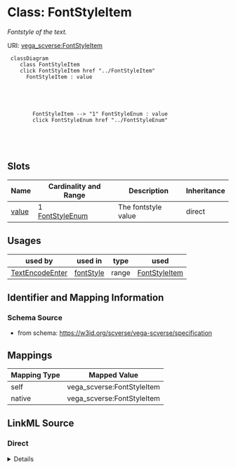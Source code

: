 

# Class: FontStyleItem 


_Fontstyle of the text._





URI: [vega_scverse:FontStyleItem](https://w3id.org/scverse/vega-scverse/FontStyleItem)






```mermaid
 classDiagram
    class FontStyleItem
    click FontStyleItem href "../FontStyleItem"
      FontStyleItem : value
        
          
    
        
        
        FontStyleItem --> "1" FontStyleEnum : value
        click FontStyleEnum href "../FontStyleEnum"
    

        
      
```




<!-- no inheritance hierarchy -->


## Slots

| Name | Cardinality and Range | Description | Inheritance |
| ---  | --- | --- | --- |
| [value](value.md) | 1 <br/> [FontStyleEnum](FontStyleEnum.md) | The fontstyle value | direct |





## Usages

| used by | used in | type | used |
| ---  | --- | --- | --- |
| [TextEncodeEnter](TextEncodeEnter.md) | [fontStyle](fontStyle.md) | range | [FontStyleItem](FontStyleItem.md) |






## Identifier and Mapping Information







### Schema Source


* from schema: https://w3id.org/scverse/vega-scverse/specification




## Mappings

| Mapping Type | Mapped Value |
| ---  | ---  |
| self | vega_scverse:FontStyleItem |
| native | vega_scverse:FontStyleItem |







## LinkML Source

<!-- TODO: investigate https://stackoverflow.com/questions/37606292/how-to-create-tabbed-code-blocks-in-mkdocs-or-sphinx -->

### Direct

<details>
```yaml
name: FontStyleItem
description: Fontstyle of the text.
from_schema: https://w3id.org/scverse/vega-scverse/specification
attributes:
  value:
    name: value
    description: The fontstyle value.
    from_schema: https://w3id.org/scverse/vega-scverse/marks
    domain_of:
    - PositionItem
    - TextItem
    - baselineItem
    - FontItem
    - FontSizeItem
    - FontWeightItem
    - FontStyleItem
    - RGBHexItem
    - CircleShape
    range: FontStyleEnum
    required: true

```
</details>

### Induced

<details>
```yaml
name: FontStyleItem
description: Fontstyle of the text.
from_schema: https://w3id.org/scverse/vega-scverse/specification
attributes:
  value:
    name: value
    description: The fontstyle value.
    from_schema: https://w3id.org/scverse/vega-scverse/marks
    alias: value
    owner: FontStyleItem
    domain_of:
    - PositionItem
    - TextItem
    - baselineItem
    - FontItem
    - FontSizeItem
    - FontWeightItem
    - FontStyleItem
    - RGBHexItem
    - CircleShape
    range: FontStyleEnum
    required: true

```
</details>